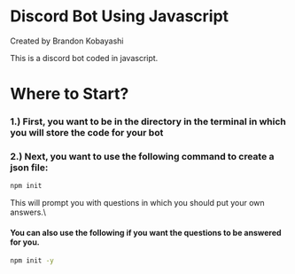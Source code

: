 # Discord Bot Using Javascript

Created by Brandon Kobayashi

This is a discord bot coded in javascript. 

# Where to Start?

### 1.) First, you want to be in the directory in the terminal in which you will store the code for your bot
### 2.) Next, you want to use the following command to create a json file:

```sh
npm init
```

This will prompt you with questions in which you should put your own answers.\

#### You can also use the following if you want the questions to be answered for you.

```sh
npm init -y
```
